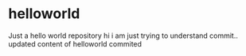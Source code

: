 # helloworld
Just a hello world repository
hi i am just trying to understand commit..
updated content of helloworld
commited
